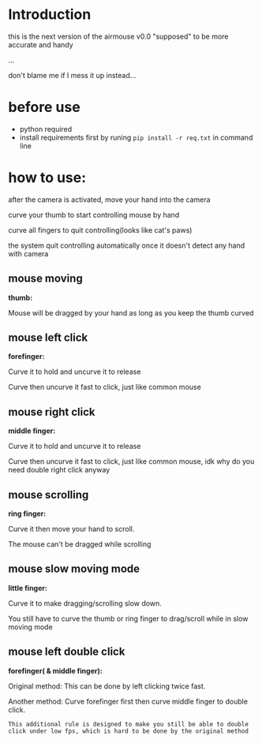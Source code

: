 # Introduction
this is the next version of the airmouse v0.0
"supposed" to be more accurate and handy

...

don't blame me if I mess it up instead...

# before use
- python required
- install requirements first by runing `pip install -r req.txt` in command line


# how to use:
    
after the camera is activated, move your hand into the camera

curve your thumb to start controlling mouse by hand

curve all fingers to quit controlling(looks like cat's paws)

the system quit controlling automatically once it doesn't detect any hand with camera

## mouse moving
**thumb:**

Mouse will be dragged by your hand as long as you keep the thumb curved

## mouse left click 
**forefinger:**

Curve it to hold and uncurve it to release

Curve then uncurve it fast to click, just like common mouse
## mouse right click
**middle finger:**

Curve it to hold and uncurve it to release

Curve then uncurve it fast to click, just like common mouse, idk why do you need double right click anyway
## mouse scrolling
**ring finger:**

Curve it then move your hand to scroll.

The mouse can't be dragged while scrolling
## mouse slow moving mode
**little finger:**

Curve it to make dragging/scrolling slow down.

You still have to curve the thumb or ring finger to drag/scroll while in slow moving mode
## mouse left double click 
**forefinger( & middle finger):**

Original method: This can be done by left clicking twice fast.

Another method: Curve forefinger first then curve middle finger to double click.
        
`This additional rule is designed to make you still be able to double click under low fps, which is hard to be done by the original method`


